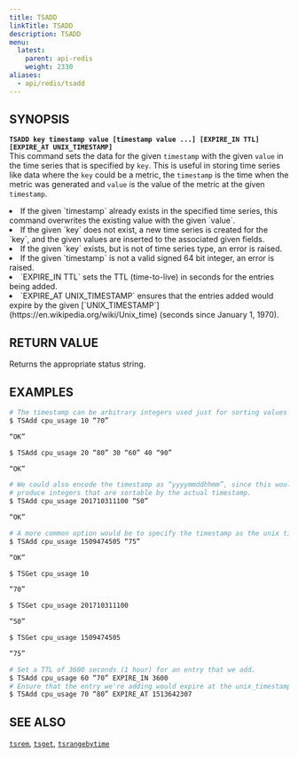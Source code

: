```yaml
---
title: TSADD
linkTitle: TSADD
description: TSADD
menu:
  latest:
    parent: api-redis
    weight: 2330
aliases:
  - api/redis/tsadd
---
```


## SYNOPSIS
<b>`TSADD key timestamp value [timestamp value ...] [EXPIRE_IN TTL] [EXPIRE_AT UNIX_TIMESTAMP]`</b><br>
This command sets the data for the given `timestamp` with the given `value` in the time series that 
is specified by `key`. This is useful in storing time series like data where the `key` could be a 
metric, the `timestamp` is the time when the metric was generated and `value` is the value of the
metric at the given `timestamp`.
<li>If the given `timestamp` already exists in the specified time series, this command overwrites the existing value with the given `value`.</li>
<li>If the given `key` does not exist, a new time series is created for the `key`, and the given values are inserted to the associated given fields.</li>
<li>If the given `key` exists, but is not of time series type, an error is raised.</li>
<li>If the given `timestamp` is not a valid signed 64 bit integer, an error is raised.</li>
<li>`EXPIRE_IN TTL` sets the TTL (time-to-live) in seconds for the entries being added.</li>
<li>`EXPIRE_AT UNIX_TIMESTAMP` ensures that the entries added would expire by the given [`UNIX_TIMESTAMP`](https://en.wikipedia.org/wiki/Unix_time) (seconds since January 1, 1970).</li>

## RETURN VALUE
Returns the appropriate status string.

## EXAMPLES
```{.sh .copy .separator-dollar}
# The timestamp can be arbitrary integers used just for sorting values in a certain order.
$ TSAdd cpu_usage 10 “70”
```
```sh
“OK”
```
```{.sh .copy .separator-dollar}
$ TSAdd cpu_usage 20 “80” 30 “60” 40 “90”
```
```sh
“OK”
```
```{.sh .copy .separator-dollar}
# We could also encode the timestamp as “yyyymmddhhmm”, since this would still 
# produce integers that are sortable by the actual timestamp.
$ TSAdd cpu_usage 201710311100 “50”
```
```sh
“OK”
```
```{.sh .copy .separator-dollar}
# A more common option would be to specify the timestamp as the unix timestamp
$ TSAdd cpu_usage 1509474505 “75”
```
```sh
“OK”
```
```{.sh .copy .separator-dollar}
$ TSGet cpu_usage 10
```
```sh
“70”
```
```{.sh .copy .separator-dollar}
$ TSGet cpu_usage 201710311100
```
```sh
“50”
```
```{.sh .copy .separator-dollar}
$ TSGet cpu_usage 1509474505
```
```sh
“75”
```
```{.sh .copy .separator-dollar}
# Set a TTL of 3600 seconds (1 hour) for an entry that we add.
$ TSAdd cpu_usage 60 “70” EXPIRE_IN 3600
# Ensure that the entry we're adding would expire at the unix_timestamp 1513642307.
$ TSAdd cpu_usage 70 “80” EXPIRE_AT 1513642307
```

## SEE ALSO
[`tsrem`](../tsrem/), [`tsget`](../tsget/), [`tsrangebytime`](../tsrangebytime/)
